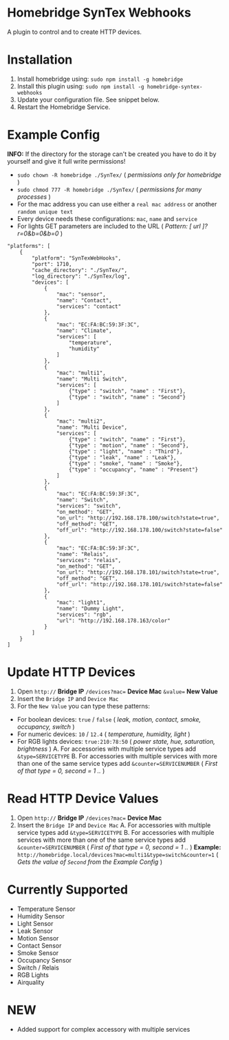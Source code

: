 # Homebridge SynTex Webhooks
A plugin to control and to create HTTP devices.


# Installation
1. Install homebridge using: `sudo npm install -g homebridge`
2. Install this plugin using: `sudo npm install -g homebridge-syntex-webhooks`
3. Update your configuration file. See snippet below.
4. Restart the Homebridge Service.


# Example Config
**INFO:** If the directory for the storage can't be created you have to do it by yourself and give it full write permissions!
- `sudo chown -R homebridge ./SynTex/` ( *permissions only for homebridge* )
- `sudo chmod 777 -R homebridge ./SynTex/` ( *permissions for many processes* )
- For the mac address you can use either a `real mac address` or another `random unique text`
- Every device needs these configurations: `mac`, `name` and `service`
- For lights GET parameters are included to the URL ( *Pattern: [ url ]?r=0&b=0&b=0* )

```
"platforms": [
    {
        "platform": "SynTexWebHooks",
        "port": 1710,
        "cache_directory": "./SynTex/",
        "log_directory": "./SynTex/log",
        "devices": [
            {
                "mac": "sensor",
                "name": "Contact",
                "services": "contact"
            },
            {
                "mac": "EC:FA:BC:59:3F:3C",
                "name": "Climate",
                "services": [
                    "temperature",
                    "humidity"
                ]
            },
            {
                "mac": "multi1",
                "name": "Multi Switch",
                "services": [
                    {"type" : "switch", "name" : "First"},
                    {"type" : "switch", "name" : "Second"}
                ]
            },
            {
                "mac": "multi2",
                "name": "Multi Device",
                "services": [
                    {"type" : "switch", "name" : "First"},
                    {"type" : "motion", "name" : "Second"},
                    {"type" : "light", "name" : "Third"},
                    {"type" : "leak", "name" : "Leak"},
                    {"type" : "smoke", "name" : "Smoke"},
                    {"type" : "occupancy", "name" : "Present"}
                ]
            },
            {
                "mac": "EC:FA:BC:59:3F:3C",
                "name": "Switch",
                "services": "switch",
                "on_method": "GET",
                "on_url": "http://192.168.178.100/switch?state=true",
                "off_method": "GET",
                "off_url": "http://192.168.178.100/switch?state=false"
            },
            {
                "mac": "EC:FA:BC:59:3F:3C",
                "name": "Relais",
                "services": "relais",
                "on_method": "GET",
                "on_url": "http://192.168.178.101/switch?state=true",
                "off_method": "GET",
                "off_url": "http://192.168.178.101/switch?state=false"
            },
            {
                "mac": "light1",
                "name": "Dummy Light",
                "services": "rgb",
                "url": "http://192.168.178.163/color"
            }
        ]
    }
]
```

# Update HTTP Devices
1. Open `http://`  **Bridge IP**  `/devices?mac=`  **Device Mac**  `&value=`  **New Value**
2. Insert the `Bridge IP` and `Device Mac`
3. For the `New Value` you can type these patterns:
- For boolean devices: `true` / `false` ( *leak, motion, contact, smoke, occupancy, switch* )
- For numeric devices: `10` / `12.4` ( *temperature, humidity, light* )
- For RGB lights devices: `true:210:78:50` ( *power state, hue, saturation, brightness* )
A. For accessories with multiple service types add `&type=SERVICETYPE`
B. For accessories with multiple services with more than one of the same service types add `&counter=SERVICENUMBER` ( *First of that type = 0, second = 1 ..* )


# Read HTTP Device Values
1. Open `http://`  **Bridge IP**  `/devices?mac=`  **Device Mac**
2. Insert the `Bridge IP` and `Device Mac`
A. For accessories with multiple service types add `&type=SERVICETYPE`
B. For accessories with multiple services with more than one of the same service types add `&counter=SERVICENUMBER` ( *First of that type = 0, second = 1 ..* )
**Example:** `http://homebridge.local/devices?mac=multi1&type=switch&counter=1` ( *Gets the value of `Second` from the Example Config* )


# Currently Supported
- Temperature Sensor
- Humidity Sensor
- Light Sensor
- Leak Sensor
- Motion Sensor
- Contact Sensor
- Smoke Sensor
- Occupancy Sensor
- Switch / Relais
- RGB Lights
- Airquality

# NEW
- Added support for complex accessory with multiple services